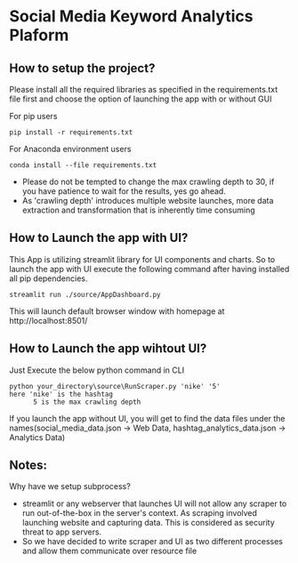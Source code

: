 <h1>Social Media Keyword Analytics Plaform</h1>

## How to setup the project?
Please install all the required libraries as specified in the requirements.txt file first
and choose the option of launching the app with or without GUI 

For pip users
```
pip install -r requirements.txt

```
For Anaconda environment users 

```
conda install --file requirements.txt

```

- Please do not be tempted to change the max crawling depth to 30, if you have patience to wait for the results, yes go ahead.
- As 'crawling depth' introduces multiple website launches, more data extraction and transformation that is inherently time consuming

## How to Launch the app with UI?

This App is utilizing streamlit library for UI components and charts. So to launch the app with UI
execute the following command after having installed all pip dependencies.

```
streamlit run ./source/AppDashboard.py
```

This will launch default browser window with homepage at http://localhost:8501/

## How to Launch the app wihtout UI?

Just Execute the below python command in CLI
```
python your_directory\source\RunScraper.py 'nike' '5'
here 'nike' is the hashtag
      5 is the max crawling depth
```

If you launch the app without UI, you will get to find the 
data files under the names(social_media_data.json -> Web Data, hashtag_analytics_data.json -> Analytics Data)

## Notes: 

Why have we setup subprocess?
 - streamlit or any webserver that launches UI will not allow any scraper to run out-of-the-box in the server's context. As scraping involved launching website and capturing data. This is considered as security threat to app servers. 
 - So we have decided to write scraper and UI as two different processes and allow them communicate over resource file
